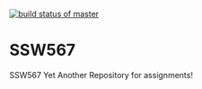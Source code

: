 [![build status of master](https://circleci.com/gh/Ashayp/SSW567.svg?style=svg)](https://app.circleci.com/pipelines/github/Ashayp/SSW567?branch=HW05_PylintCoverage&filter=all)

# SSW567
SSW567 Yet Another Repository for assignments!
